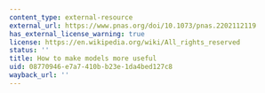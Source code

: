 ```yaml
---
content_type: external-resource
external_url: https://www.pnas.org/doi/10.1073/pnas.2202112119
has_external_license_warning: true
license: https://en.wikipedia.org/wiki/All_rights_reserved
status: ''
title: How to make models more useful
uid: 08770946-e7a7-410b-b23e-1da4bed127c8
wayback_url: ''
---
```

